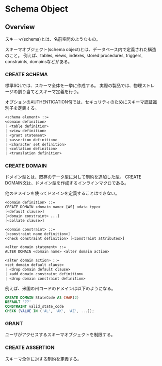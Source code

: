 # Schema Object

## Overview

スキーマ(schema)とは、名前空間のようなもの。

スキーマオブジェクト(schema object)とは、データベース内で定義された構造のこと。
例えば、tables, views, indexes, stored procedures, triggers, constraints, domainsなどがある。

### CREATE SCHEMA

標準SQLでは、スキーマ全体を一挙に作成する。
実際の製品では、物理ストレージの割り当てとスキーマ定義を行う。

オプションのAUTHENTICATION句では、セキュリティのためにスキーマ認証識別子を定義する。

```txt
<schema element> ::=
<domain definition>
| <table definition>
| <view definition>
| <grant statement>
| <assertion definition>
| <character set definition>
| <collation definition>
| <translation definition>
```

### CREATE DOMAIN

ドメイン型とは、既存のデータ型に対して制約を追加した型。
CREATE DOMAIN文は、ドメイン型を作成するインラインマクロである。

他のドメインを使ってドメインを定義することはできない。

```txt
<domain definition> ::=
CREATE DOMAIN <domain name> [AS] <data type>
[<default clause>]
[<domain constraint> ...]
[<collate clause>]

<domain constraint> ::=
[<constraint name definition>]
<check constraint definition> [<constraint attributes>]
```

```txt
<alter domain statement> ::=
ALTER DOMAIN <domain name> <alter domain action>

<alter domain action> ::=
<set domain default clause>
| <drop domain default clause>
| <add domain constraint definition>
| <drop domain constraint definition>
```

例えば、米国の州コードのドメインは以下のようになる。

```sql
CREATE DOMAIN StateCode AS CHAR(2)
DEFAULT '??'
CONSTRAINT valid_state_code
CHECK (VALUE IN ('AL', 'AK', 'AZ', ...));
```

### GRANT

ユーザがアクセスするスキーマオブジェクトを制限する。

### CREATE ASSERTION

スキーマ全体に対する制約を定義する。
